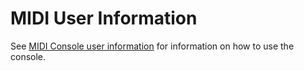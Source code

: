 # MIDI User Information

See [MIDI Console user information](docs\midi-console.md) for information on how to use the console.